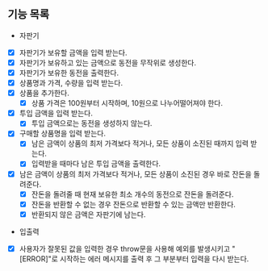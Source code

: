 ## 기능 목록

- 자판기
- [x] 자판기가 보유할 금액을 입력 받는다.
- [x] 자판기가 보유하고 있는 금액으로 동전을 무작위로 생성한다.
- [x] 자판기가 보유한 동전을 출력한다.
- [x] 상품명과 가격, 수량을 입력 받는다.
- [x] 상품을 추가한다.
  - [x] 상품 가격은 100원부터 시작하며, 10원으로 나누어떨어져야 한다.
- [x] 투입 금액을 입력 받는다.
  - [x] 투입 금액으로는 동전을 생성하지 않는다.
- [x] 구매할 상품명을 입력 받는다.
  - [x] 남은 금액이 상품의 최저 가격보다 적거나, 모든 상품이 소진된 때까지 입력 받는다.
  - [x] 입력받을 때마다 남은 투입 금액을 출력한다.
- [x] 남은 금액이 상품의 최저 가격보다 적거나, 모든 상품이 소진된 경우 바로 잔돈을 돌려준다.
  - [x] 잔돈을 돌려줄 때 현재 보유한 최소 개수의 동전으로 잔돈을 돌려준다.
  - [x] 잔돈을 반환할 수 없는 경우 잔돈으로 반환할 수 있는 금액만 반환한다.
  - [x] 반환되지 않은 금액은 자판기에 남는다.
- 입출력
- [x] 사용자가 잘못된 값을 입력한 경우 throw문을 사용해 예외를 발생시키고 "[ERROR]"로 시작하는 에러 메시지를 출력 후 그 부분부터 입력을 다시 받는다.
